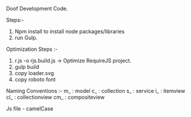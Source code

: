 Doof Development Code.

Steps:-
1. Npm install to install node packages/libraries
2. run Gulp.


Optimization Steps :-

1. r.js -o rjs.build.js -> Optimize RequireJS project.
2. gulp build
3. copy loader.svg
4. copy roboto font



Naming Conventions :-
m_ : model
c_ : collection
s_ : service
i_ : itemview
cl_ : collectionview
cm_ : compositeview

Js file - camelCase